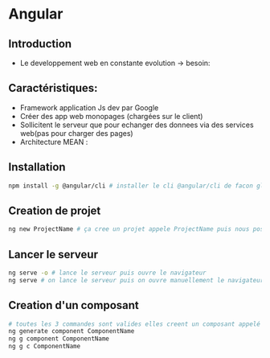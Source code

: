 # Angular

## Introduction

- Le developpement web en constante evolution -> besoin:

## Caractéristiques:

- Framework application Js dev par Google
- Créer des app web monopages (chargées sur le client)
- Sollicitent le serveur que pour echanger des donnees via des services web(pas pour charger des pages)
- Architecture MEAN :

## Installation

```bash
npm install -g @angular/cli # installer le cli @angular/cli de facon globale (accessible partout depuis le terminal de l'ordinateur)
```

## Creation de projet

```bash
ng new ProjectName # ça cree un projet appele ProjectName puis nous pose un certain nombres de questions style, typescript, etc
```

## Lancer le serveur

```bash
ng serve -o # lance le serveur puis ouvre le navigateur
ng serve # on lance le serveur puis on ouvre manuellement le navigateur
```

## Creation d'un composant

```bash
# toutes les 3 commandes sont valides elles creent un composant appelé ComponentName
ng generate component ComponentName
ng g component ComponentName
ng g c ComponentName
```
